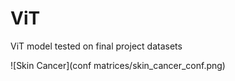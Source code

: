 # ViT
ViT model tested on final project datasets

![Skin Cancer](conf matrices/skin_cancer_conf.png)
